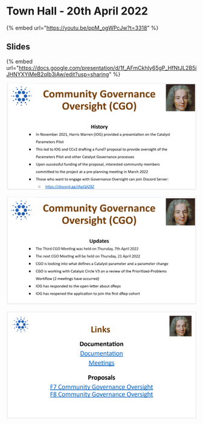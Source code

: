 # Town Hall - 20th April 2022



{% embed url="https://youtu.be/ppM_ogWPcJw?t=3318" %}

## Slides

{% embed url="https://docs.google.com/presentation/d/1f_AFmCkhIy65gP_HfNtJL2B5iJHNYXYiMeB2qIb3jAw/edit?usp=sharing" %}

![](<../../.gitbook/assets/Screenshot 2022-04-21 102442 (1) (1) (1) (1) (1) (1).png>)

![](<../../.gitbook/assets/Screenshot 2022-04-21 102733.png>)

![](<../../.gitbook/assets/Screenshot 2022-04-21 102524.png>)
